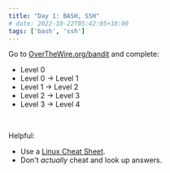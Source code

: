 ```yaml
---
title: "Day 1: BASH, SSH"
# date: 2022-10-22T05:42:05+10:00
tags: ['bash', 'ssh']
---
```


Go to [OverTheWire.org/bandit](https://overthewire.org/wargames/bandit/) and complete:
- Level 0
- Level 0 → Level 1
- Level 1 → Level 2
- Level 2 → Level 3
- Level 3 → Level 4

<br>

Helpful:
- Use a [Linux Cheat Sheet](https://cheatography.com/davechild/cheat-sheets/linux-command-line/).
- Don't *actually* cheat and look up answers.
